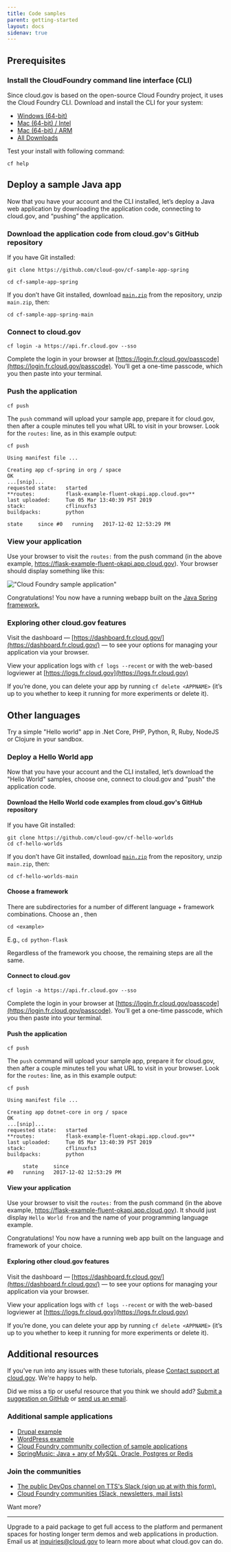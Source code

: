 ```yaml
---
title: Code samples
parent: getting-started
layout: docs
sidenav: true
---
```


## Prerequisites

### Install the CloudFoundry command line interface (CLI)

Since cloud.gov is based on the open-source Cloud Foundry project, it uses the Cloud Foundry CLI. Download and install the CLI for your system:

* [Windows (64-bit)](https://packages.cloudfoundry.org/stable?release=windows64-exe&version=v8&source=github)
* [Mac (64-bit) / Intel](https://packages.cloudfoundry.org/stable?release=macosx64-binary&version=v8&source=github)
* [Mac (64-bit) / ARM](https://packages.cloudfoundry.org/stable?release=macosarm-binary&version=v8&source=github)
* [All Downloads](https://github.com/cloudfoundry/cli?tab=readme-ov-file#downloads)

Test your install with following command:

`cf help`

## Deploy a sample Java app

Now that you have your account and the CLI installed, let’s deploy a Java web application by downloading the application code, connecting to cloud.gov, and “pushing” the application.

### Download the application code from cloud.gov's GitHub repository

If you have Git installed:

`git clone https://github.com/cloud-gov/cf-sample-app-spring`

`cd cf-sample-app-spring`

If you don’t have Git installed, download [`main.zip`](https://github.com/cloud-gov/cf-sample-app-spring/archive/main.zip) from the repository, unzip `main.zip`, then:

`cd cf-sample-app-spring-main`

### Connect to cloud.gov

`cf login -a https://api.fr.cloud.gov --sso`

Complete the login in your browser at [https://login.fr.cloud.gov/passcode](https://login.fr.cloud.gov/passcode). You’ll get a one-time passcode, which you then paste into your terminal.

### Push the application

`cf push`

The `push` command will upload your sample app, prepare it for cloud.gov, then after a couple minutes tell you what URL to visit in your browser. Look for the `routes:` line, as in this example output:

`cf push`

```shell
Using manifest file ...

Creating app cf-spring in org / space
OK
...[snip]...
requested state:   started
**routes:          flask-example-fluent-okapi.app.cloud.gov**
last uploaded:     Tue 05 Mar 13:40:39 PST 2019
stack:             cflinuxfs3
buildpacks:        python

state     since #0   running   2017-12-02 12:53:29 PM
```

### View your application

Use your browser to visit the `routes:` from the push command (in the above example, https://flask-example-fluent-okapi.app.cloud.gov). Your browser should display something like this:

!["Cloud Foundry sample application"]({{site.baseurl}}/assets/images/content/cf-spring-sample-app.png)

Congratulations! You now have a running webapp built on the [Java Spring framework.](https://spring.io)

### Exploring other cloud.gov features

Visit the dashboard — [https://dashboard.fr.cloud.gov/](https://dashboard.fr.cloud.gov/) — to see your options for managing your application via your browser.

View your application logs with `cf logs --recent` or with the web-based logviewer at [https://logs.fr.cloud.gov](https://logs.fr.cloud.gov)

If you’re done, you can delete your app by running `cf delete <APPNAME>` (it’s up to you whether to keep it running for more experiments or delete it).

## Other languages

Try a simple "Hello world" app in .Net Core, PHP, Python, R, Ruby, NodeJS or Clojure in your sandbox.

### Deploy a Hello World app

Now that you have your account and the CLI installed, let’s download the "Hello World" samples, choose one, connect to cloud.gov and "push" the application code.

#### Download the Hello World code examples from cloud.gov's GitHub repository

If you have Git installed:

```shell
git clone https://github.com/cloud-gov/cf-hello-worlds
cd cf-hello-worlds
```

If you don’t have Git installed, download [`main.zip`](https://github.com/cloud-gov/cf-hello-worlds/archive/main.zip) from the repository, unzip `main.zip`, then:

`cd cf-hello-worlds-main`

#### Choose a framework

There are subdirectories for a number of different language + framework combinations. Choose an <example>, then

`cd <example>`

E.g., `cd python-flask`

Regardless of the framework you choose, the remaining steps are all the same.

#### Connect to cloud.gov

`cf login -a https://api.fr.cloud.gov --sso`

Complete the login in your browser at [https://login.fr.cloud.gov/passcode](https://login.fr.cloud.gov/passcode). You’ll get a one-time passcode, which you then paste into your terminal.

#### Push the application

`cf push`

The `push` command will upload your sample app, prepare it for cloud.gov, then after a couple minutes tell you what URL to visit in your browser. Look for the `routes:` line, as in this example output:

`cf push`

```shell
Using manifest file ...

Creating app dotnet-core in org / space
OK
...[snip]...
requested state:   started
**routes:          flask-example-fluent-okapi.app.cloud.gov**
last uploaded:     Tue 05 Mar 13:40:39 PST 2019
stack:             cflinuxfs3
buildpacks:        python

     state     since
#0   running   2017-12-02 12:53:29 PM
```

#### View your application

Use your browser to visit the `routes:` from the push command (in the above example, <https://flask-example-fluent-okapi.app.cloud.gov>). It should just display `Hello World from` and the name of your programming language example.

Congratulations! You now have a running web app built on the language and framework of your choice.

#### Exploring other cloud.gov features

Visit the dashboard — [https://dashboard.fr.cloud.gov/](https://dashboard.fr.cloud.gov/) — to see your options for managing your application via your browser.

View your application logs with `cf logs --recent` or with the web-based logviewer at [https://logs.fr.cloud.gov](https://logs.fr.cloud.gov)

If you’re done, you can delete your app by running `cf delete <APPNAME>` (it’s up to you whether to keep it running for more experiments or delete it).

## Additional resources

If you've run into any issues with these tutorials, please [Contact support at cloud.gov](mailto:support@cloud.gov). We're happy to help.

Did we miss a tip or useful resource that you think we should add? [Submit a suggestion on GitHub](https://github.com/cloud-gov/cg-site/issues/new) or [send us an email](mailto:inquiries@cloud.gov?subject=%5BSuggestion%5D%20&body=%0A%0A%0A%0ARefcode:%20quickstart).

### Additional sample applications

* [Drupal example](https://github.com/cloud-gov/cf-ex-drupal8/)
* [WordPress example](https://github.com/cloud-gov/cf-ex-wordpress)
* [Cloud Foundry community collection of sample applications](https://github.com/cloudfoundry-samples)
* [SpringMusic: Java + any of MySQL, Oracle, Postgres or Redis](https://github.com/cloudfoundry-samples/spring-music)

### Join the communities

* [The public DevOps channel on TTS's Slack (sign up at with this form).](https://docs.google.com/forms/d/1vcsvQ64qt5mYNyVajcwtYDRMqEOyPzsXZBGM5c4_BD8/edit)
* [Cloud Foundry communities (Slack, newsletters, mail lists)](https://www.cloudfoundry.org/community/)

Want more?

----------

Upgrade to a paid package to get full access to the platform and permanent spaces for hosting longer term demos and web applications in production. Email us at [inquiries@cloud.gov]({{site.inquiries_email}}) to learn more about what cloud.gov can do.
